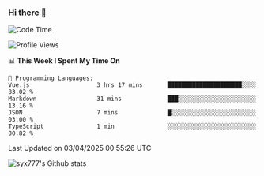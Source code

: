 ### Hi there 👋

<!--
**syx777/syx777** is a ✨ _special_ ✨ repository because its `README.md` (this file) appears on your GitHub profile.

Here are some ideas to get you started:

- 🔭 I’m currently working on ...
- 🌱 I’m currently learning ...
- 👯 I’m looking to collaborate on ...
- 🤔 I’m looking for help with ...
- 💬 Ask me about ...
- 📫 How to reach me: ...
- 😄 Pronouns: ...
- ⚡ Fun fact: ...
-->
<!--START_SECTION:waka-->
![Code Time](http://img.shields.io/badge/Code%20Time-334%20hrs%2049%20mins-blue)

![Profile Views](http://img.shields.io/badge/Profile%20Views-0-blue)

📊 **This Week I Spent My Time On** 

```text
💬 Programming Languages: 
Vue.js                   3 hrs 17 mins       █████████████████████░░░░   83.02 % 
Markdown                 31 mins             ███░░░░░░░░░░░░░░░░░░░░░░   13.16 % 
JSON                     7 mins              █░░░░░░░░░░░░░░░░░░░░░░░░   03.00 % 
TypeScript               1 min               ░░░░░░░░░░░░░░░░░░░░░░░░░   00.82 % 
```


 Last Updated on 03/04/2025 00:55:26 UTC
<!--END_SECTION:waka-->

![syx777's Github stats](https://github-readme-stats-syx777.vercel.app/api?username=syx777&show_icons=true&count_private=true)

